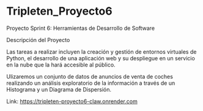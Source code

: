 # Tripleten_Proyecto6
Proyecto Sprint 6: Herramientas de Desarrollo de Software

Descripción del Proyecto

Las tareas a realizar incluyen la creación y gestión de entornos virtuales de Python, el desarrollo de una aplicación web y su despliegue en un servicio en la nube que la hará accesible al público. 

Ulizaremos un conjunto de datos de anuncios de venta de coches realizando un análisis exploratorio de la información a través de un Histograma y un Diagrama de Dispersión.


Link: https://tripleten-proyecto6-claw.onrender.com 

